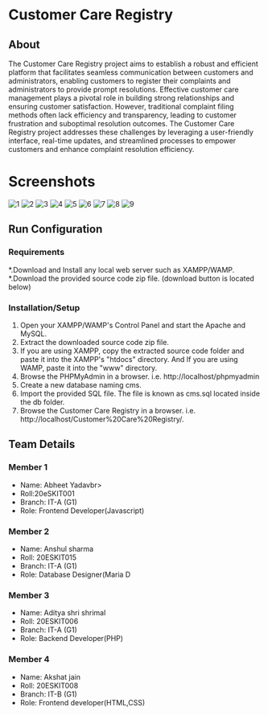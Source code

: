 # Customer Care Registry
## About
The Customer Care Registry project aims to establish a robust and efficient platform that facilitates
seamless communication between customers and administrators, enabling customers to register
their complaints and administrators to provide prompt resolutions. Effective customer care
management plays a pivotal role in building strong relationships and ensuring customer
satisfaction. However, traditional complaint filing methods often lack efficiency and transparency,
leading to customer frustration and suboptimal resolution outcomes. The Customer Care Registry
project addresses these challenges by leveraging a user-friendly interface, real-time updates, and
streamlined processes to empower customers and enhance complaint resolution efficiency.

# Screenshots
![1](https://github.com/anshulsharma134/customer_care_registry/assets/72154737/24d2f883-111f-4501-b22c-72891daaa171)
![2](https://github.com/anshulsharma134/customer_care_registry/assets/72154737/cff72167-d477-49d7-8a24-c4609a8b6a95)
![3](https://github.com/anshulsharma134/customer_care_registry/assets/72154737/ee8f9c24-53f7-44ad-9d0c-f759e5ea2492)
![4](https://github.com/anshulsharma134/customer_care_registry/assets/72154737/70d94e36-d33c-4e48-aef1-d66bd5148a9e)
![5](https://github.com/anshulsharma134/customer_care_registry/assets/72154737/561e624d-8c5d-4f9d-a782-9b824731fc0b)
![6](https://github.com/anshulsharma134/customer_care_registry/assets/72154737/b3df0185-acd2-4eff-b08d-58e6eeb56857)
![7](https://github.com/anshulsharma134/customer_care_registry/assets/72154737/11a37477-a820-4acd-969a-64ac232dc4e3)
![8](https://github.com/anshulsharma134/customer_care_registry/assets/72154737/fad90728-1dcb-4b34-b69c-8192925f20ab)
![9](https://github.com/anshulsharma134/customer_care_registry/assets/72154737/5df0d668-f69d-421d-9a2d-b487dc164f44)





## Run Configuration
###  Requirements
*.Download and Install any local web server such as XAMPP/WAMP. <br>
*.Download the provided source code zip file. (download button is located below)

### Installation/Setup
1. Open your XAMPP/WAMP's Control Panel and start the Apache and MySQL.<br>
2. Extract the downloaded source code zip file.<br>
3. If you are using XAMPP, copy the extracted source code folder and paste it 
    into the XAMPP's "htdocs" directory. And If you are using WAMP, paste it into the "www" directory.<br>
4. Browse the PHPMyAdmin in a browser. i.e. http://localhost/phpmyadmin<br>
5. Create a new database naming cms.<br>
6. Import the provided SQL file. The file is known as cms.sql located inside the db folder.<br>
7. Browse the Customer Care Registry in a browser. i.e. http://localhost/Customer%20Care%20Registry/. <br>



## Team Details

### Member 1
* Name: Abheet Yadavbr>
* Roll:20eSKIT001<br>
* Branch: IT-A (G1)<br>
* Role: Frontend Developer(Javascript)<br>


### Member 2
* Name: Anshul sharma<br>
* Roll: 20ESKIT015<br>
* Branch: IT-A (G1)<br>
* Role: Database Designer(Maria D<br>


### Member 3
* Name: Aditya shri shrimal<br>
* Roll: 20ESKIT006<br>
* Branch: IT-A (G1)<br>
* Role: Backend Developer(PHP)<br>


### Member 4
* Name: Akshat jain<br>
* Roll: 20ESKIT008<br>
* Branch: IT-B (G1)<br>
* Role: Frontend developer(HTML,CSS)
